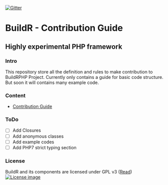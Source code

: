 [![Gitter](https://badges.gitter.im/Join%20Chat.svg)](https://gitter.im/Zolli/BuildR?utm_source=badge&utm_medium=badge&utm_campaign=pr-badge)

# BuildR - Contribution Guide
## Highly experimental PHP framework

### Intro

This repository store all the definition and rules to make contribution to BuildRPHP Project. Currently only contains
a guide for basic code structure. But soon it will contains many example code.

### Content

- [Contribution Guide](https://github.com/BuildrPHP/Contribution/blob/master/CONTRIBUTING.md)

### ToDo

- [ ] Add Closures
- [ ] Add anonymous classes
- [ ] Add example codes
- [ ] Add PHP7 strict typing section

### License

BuildR and its components are licensed under GPL v3 ([Read](https://raw.githubusercontent.com/BuildrPHP/Contribution/master/LICENSE.md))
[![License image](http://gplv3.fsf.org/gplv3-88x31.png)]()
